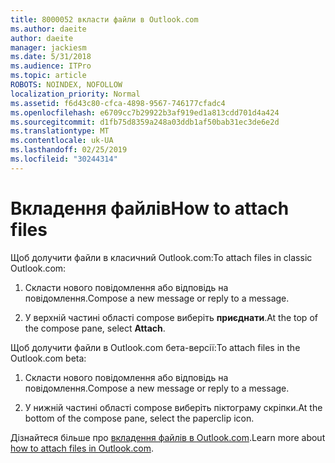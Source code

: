 ```yaml
---
title: 8000052 вкласти файли в Outlook.com
ms.author: daeite
author: daeite
manager: jackiesm
ms.date: 5/31/2018
ms.audience: ITPro
ms.topic: article
ROBOTS: NOINDEX, NOFOLLOW
localization_priority: Normal
ms.assetid: f6d43c80-cfca-4898-9567-746177cfadc4
ms.openlocfilehash: e6709cc7b29922b3af919ed1a813cdd701d4a424
ms.sourcegitcommit: d1fb75d8359a248a03ddb1af50bab31ec3de6e2d
ms.translationtype: MT
ms.contentlocale: uk-UA
ms.lasthandoff: 02/25/2019
ms.locfileid: "30244314"
---
```

# <a name="how-to-attach-files"></a><span data-ttu-id="d6856-102">Вкладення файлів</span><span class="sxs-lookup"><span data-stu-id="d6856-102">How to attach files</span></span>

<span data-ttu-id="d6856-103">Щоб долучити файли в класичний Outlook.com:</span><span class="sxs-lookup"><span data-stu-id="d6856-103">To attach files in classic Outlook.com:</span></span>
  
1. <span data-ttu-id="d6856-104">Скласти нового повідомлення або відповідь на повідомлення.</span><span class="sxs-lookup"><span data-stu-id="d6856-104">Compose a new message or reply to a message.</span></span>
    
2. <span data-ttu-id="d6856-105">У верхній частині області compose виберіть **приєднати**.</span><span class="sxs-lookup"><span data-stu-id="d6856-105">At the top of the compose pane, select **Attach**.</span></span> 
    
<span data-ttu-id="d6856-106">Щоб долучити файли в Outlook.com бета-версії:</span><span class="sxs-lookup"><span data-stu-id="d6856-106">To attach files in the Outlook.com beta:</span></span>
  
1. <span data-ttu-id="d6856-107">Скласти нового повідомлення або відповідь на повідомлення.</span><span class="sxs-lookup"><span data-stu-id="d6856-107">Compose a new message or reply to a message.</span></span>
    
2. <span data-ttu-id="d6856-108">У нижній частині області compose виберіть піктограму скріпки.</span><span class="sxs-lookup"><span data-stu-id="d6856-108">At the bottom of the compose pane, select the paperclip icon.</span></span>
    
<span data-ttu-id="d6856-109">Дізнайтеся більше про [вкладення файлів в Outlook.com](https://go.microsoft.com/fwlink/p/?linkid=2001702&amp;clcid=0x409).</span><span class="sxs-lookup"><span data-stu-id="d6856-109">Learn more about [how to attach files in Outlook.com](https://go.microsoft.com/fwlink/p/?linkid=2001702&amp;clcid=0x409).</span></span>
  

